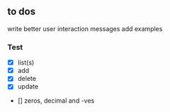## to dos
write better user interaction messages
add examples


### Test
- [x] list(s)
- [x] add
- [x] delete
- [x] update
- [] zeros, decimal and -ves